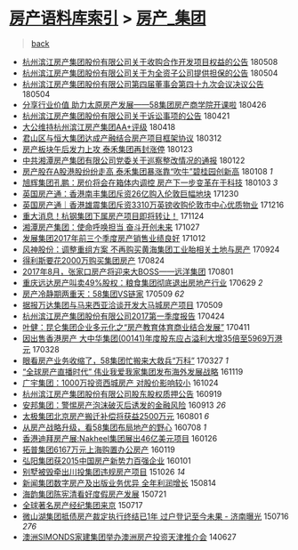 [房产语料库索引](../../README.md)  > [房产_集团](房产_集团.md)
====
> [back](../README.md)

- [杭州滨江房产集团股份有限公司关于收购合作开发项目权益的公告](http://jkwz.applinzi.com/ittc/7100571839569069073.html#%E6%9D%AD%E5%B7%9E%E6%BB%A8%E6%B1%9F%E6%88%BF%E4%BA%A7%E9%9B%86%E5%9B%A2%E8%82%A1%E4%BB%BD%E6%9C%89%E9%99%90%E5%85%AC%E5%8F%B8%E5%85%B3%E4%BA%8E%E6%94%B6%E8%B4%AD%E5%90%88%E4%BD%9C%E5%BC%80%E5%8F%91%E9%A1%B9%E7%9B%AE%E6%9D%83%E7%9B%8A%E7%9A%84%E5%85%AC%E5%91%8A) 180508  
- [杭州滨江房产集团股份有限公司关于为全资子公司提供担保的公告](http://jkwz.applinzi.com/ittc/7099120099162326032.html#%E6%9D%AD%E5%B7%9E%E6%BB%A8%E6%B1%9F%E6%88%BF%E4%BA%A7%E9%9B%86%E5%9B%A2%E8%82%A1%E4%BB%BD%E6%9C%89%E9%99%90%E5%85%AC%E5%8F%B8%E5%85%B3%E4%BA%8E%E4%B8%BA%E5%85%A8%E8%B5%84%E5%AD%90%E5%85%AC%E5%8F%B8%E6%8F%90%E4%BE%9B%E6%8B%85%E4%BF%9D%E7%9A%84%E5%85%AC%E5%91%8A) 180504  
- [杭州滨江房产集团股份有限公司第四届董事会第四十九次会议决议公告](http://jkwz.applinzi.com/ittc/7099120088915641355.html#%E6%9D%AD%E5%B7%9E%E6%BB%A8%E6%B1%9F%E6%88%BF%E4%BA%A7%E9%9B%86%E5%9B%A2%E8%82%A1%E4%BB%BD%E6%9C%89%E9%99%90%E5%85%AC%E5%8F%B8%E7%AC%AC%E5%9B%9B%E5%B1%8A%E8%91%A3%E4%BA%8B%E4%BC%9A%E7%AC%AC%E5%9B%9B%E5%8D%81%E4%B9%9D%E6%AC%A1%E4%BC%9A%E8%AE%AE%E5%86%B3%E8%AE%AE%E5%85%AC%E5%91%8A) 180504  
- [分享行业价值 助力太原房产发展——58集团房产商学院开课啦](http://jkwz.applinzi.com/ittc/7096406857818309639.html#%E5%88%86%E4%BA%AB%E8%A1%8C%E4%B8%9A%E4%BB%B7%E5%80%BC+%E5%8A%A9%E5%8A%9B%E5%A4%AA%E5%8E%9F%E6%88%BF%E4%BA%A7%E5%8F%91%E5%B1%95%E2%80%94%E2%80%9458%E9%9B%86%E5%9B%A2%E6%88%BF%E4%BA%A7%E5%95%86%E5%AD%A6%E9%99%A2%E5%BC%80%E8%AF%BE%E5%95%A6) 180426  
- [杭州滨江房产集团股份有限公司关于诉讼事项的公告](http://jkwz.applinzi.com/ittc/7094267410620351498.html#%E6%9D%AD%E5%B7%9E%E6%BB%A8%E6%B1%9F%E6%88%BF%E4%BA%A7%E9%9B%86%E5%9B%A2%E8%82%A1%E4%BB%BD%E6%9C%89%E9%99%90%E5%85%AC%E5%8F%B8%E5%85%B3%E4%BA%8E%E8%AF%89%E8%AE%BC%E4%BA%8B%E9%A1%B9%E7%9A%84%E5%85%AC%E5%91%8A) 180421  
- [大公维持杭州滨江房产集团AA+评级](http://jkwz.applinzi.com/ittc/7093239386584122385.html#%E5%A4%A7%E5%85%AC%E7%BB%B4%E6%8C%81%E6%9D%AD%E5%B7%9E%E6%BB%A8%E6%B1%9F%E6%88%BF%E4%BA%A7%E9%9B%86%E5%9B%A2AA%2B%E8%AF%84%E7%BA%A7) 180418  
- [君山区与恒大集团达成产融结合房产项目框架协议](http://jkwz.applinzi.com/ittc/7079539599049491473.html#%E5%90%9B%E5%B1%B1%E5%8C%BA%E4%B8%8E%E6%81%92%E5%A4%A7%E9%9B%86%E5%9B%A2%E8%BE%BE%E6%88%90%E4%BA%A7%E8%9E%8D%E7%BB%93%E5%90%88%E6%88%BF%E4%BA%A7%E9%A1%B9%E7%9B%AE%E6%A1%86%E6%9E%B6%E5%8D%8F%E8%AE%AE) 180312  
- [房产板块午后发力上攻 泰禾集团再封涨停](http://jkwz.applinzi.com/ittc/7061791642674005002.html#%E6%88%BF%E4%BA%A7%E6%9D%BF%E5%9D%97%E5%8D%88%E5%90%8E%E5%8F%91%E5%8A%9B%E4%B8%8A%E6%94%BB+%E6%B3%B0%E7%A6%BE%E9%9B%86%E5%9B%A2%E5%86%8D%E5%B0%81%E6%B6%A8%E5%81%9C) 180123  
- [中共湘潭房产集团有限公司党委关于巡察整改情况的通报](http://jkwz.applinzi.com/ittc/7061379558337414161.html#%E4%B8%AD%E5%85%B1%E6%B9%98%E6%BD%AD%E6%88%BF%E4%BA%A7%E9%9B%86%E5%9B%A2%E6%9C%89%E9%99%90%E5%85%AC%E5%8F%B8%E5%85%9A%E5%A7%94%E5%85%B3%E4%BA%8E%E5%B7%A1%E5%AF%9F%E6%95%B4%E6%94%B9%E6%83%85%E5%86%B5%E7%9A%84%E9%80%9A%E6%8A%A5) 180122  
- [房产股在A股港股纷纷走高 泰禾集团暴涨靠“吹牛”碧桂园创新高](http://jkwz.applinzi.com/ittc/7056236292394714122.html#%E6%88%BF%E4%BA%A7%E8%82%A1%E5%9C%A8A%E8%82%A1%E6%B8%AF%E8%82%A1%E7%BA%B7%E7%BA%B7%E8%B5%B0%E9%AB%98+%E6%B3%B0%E7%A6%BE%E9%9B%86%E5%9B%A2%E6%9A%B4%E6%B6%A8%E9%9D%A0%E2%80%9C%E5%90%B9%E7%89%9B%E2%80%9D%E7%A2%A7%E6%A1%82%E5%9B%AD%E5%88%9B%E6%96%B0%E9%AB%98) 180108 *1* 
- [旭辉集团孔鹏：房价将会在箱体内调控 房产下一步变革在于科技](http://jkwz.applinzi.com/ittc/7054323825527751697.html#%E6%97%AD%E8%BE%89%E9%9B%86%E5%9B%A2%E5%AD%94%E9%B9%8F%EF%BC%9A%E6%88%BF%E4%BB%B7%E5%B0%86%E4%BC%9A%E5%9C%A8%E7%AE%B1%E4%BD%93%E5%86%85%E8%B0%83%E6%8E%A7+%E6%88%BF%E4%BA%A7%E4%B8%8B%E4%B8%80%E6%AD%A5%E5%8F%98%E9%9D%A9%E5%9C%A8%E4%BA%8E%E7%A7%91%E6%8A%80) 180103 *3* 
- [英国房产通：香港南丰集团斥资26亿购入伦敦巨幅地块](http://jkwz.applinzi.com/ittc/7052914534279283729.html#%E8%8B%B1%E5%9B%BD%E6%88%BF%E4%BA%A7%E9%80%9A%EF%BC%9A%E9%A6%99%E6%B8%AF%E5%8D%97%E4%B8%B0%E9%9B%86%E5%9B%A2%E6%96%A5%E8%B5%8426%E4%BA%BF%E8%B4%AD%E5%85%A5%E4%BC%A6%E6%95%A6%E5%B7%A8%E5%B9%85%E5%9C%B0%E5%9D%97) 171230  
- [英国房产通｜香港雄震集团斥资3310万英镑收购伦敦市中心优质物业](http://jkwz.applinzi.com/ittc/7047774520469881872.html#%E8%8B%B1%E5%9B%BD%E6%88%BF%E4%BA%A7%E9%80%9A%EF%BD%9C%E9%A6%99%E6%B8%AF%E9%9B%84%E9%9C%87%E9%9B%86%E5%9B%A2%E6%96%A5%E8%B5%843310%E4%B8%87%E8%8B%B1%E9%95%91%E6%94%B6%E8%B4%AD%E4%BC%A6%E6%95%A6%E5%B8%82%E4%B8%AD%E5%BF%83%E4%BC%98%E8%B4%A8%E7%89%A9%E4%B8%9A) 171216  
- [重大消息！杭钢集团下属房产项目即将转让！](http://jkwz.applinzi.com/ittc/7039505282563048464.html#%E9%87%8D%E5%A4%A7%E6%B6%88%E6%81%AF%EF%BC%81%E6%9D%AD%E9%92%A2%E9%9B%86%E5%9B%A2%E4%B8%8B%E5%B1%9E%E6%88%BF%E4%BA%A7%E9%A1%B9%E7%9B%AE%E5%8D%B3%E5%B0%86%E8%BD%AC%E8%AE%A9%EF%BC%81) 171124  
- [湘潭房产集团：使命呼唤担当 奋斗开创未来](http://jkwz.applinzi.com/ittc/7029056192121406481.html#%E6%B9%98%E6%BD%AD%E6%88%BF%E4%BA%A7%E9%9B%86%E5%9B%A2%EF%BC%9A%E4%BD%BF%E5%91%BD%E5%91%BC%E5%94%A4%E6%8B%85%E5%BD%93+%E5%A5%8B%E6%96%97%E5%BC%80%E5%88%9B%E6%9C%AA%E6%9D%A5) 171027  
- [发展集团2017年前三个季度房产销售业绩良好](http://jkwz.applinzi.com/ittc/7023498773051999249.html#%E5%8F%91%E5%B1%95%E9%9B%86%E5%9B%A22017%E5%B9%B4%E5%89%8D%E4%B8%89%E4%B8%AA%E5%AD%A3%E5%BA%A6%E6%88%BF%E4%BA%A7%E9%94%80%E5%94%AE%E4%B8%9A%E7%BB%A9%E8%89%AF%E5%A5%BD) 171012  
- [风神股份：调整重组方案 不再购买黄海集团工业胎相关土地与房产](http://jkwz.applinzi.com/ittc/7016937539322250257.html#%E9%A3%8E%E7%A5%9E%E8%82%A1%E4%BB%BD%EF%BC%9A%E8%B0%83%E6%95%B4%E9%87%8D%E7%BB%84%E6%96%B9%E6%A1%88+%E4%B8%8D%E5%86%8D%E8%B4%AD%E4%B9%B0%E9%BB%84%E6%B5%B7%E9%9B%86%E5%9B%A2%E5%B7%A5%E4%B8%9A%E8%83%8E%E7%9B%B8%E5%85%B3%E5%9C%9F%E5%9C%B0%E4%B8%8E%E6%88%BF%E4%BA%A7) 170924  
- [得利斯要花2000万购买集团房产](http://jkwz.applinzi.com/ittc/7005185153444610833.html#%E5%BE%97%E5%88%A9%E6%96%AF%E8%A6%81%E8%8A%B12000%E4%B8%87%E8%B4%AD%E4%B9%B0%E9%9B%86%E5%9B%A2%E6%88%BF%E4%BA%A7) 170824  
- [2017年8月，张家口房产将迎来大BOSS——远洋集团](http://jkwz.applinzi.com/ittc/6996795328878347281.html#2017%E5%B9%B48%E6%9C%88%EF%BC%8C%E5%BC%A0%E5%AE%B6%E5%8F%A3%E6%88%BF%E4%BA%A7%E5%B0%86%E8%BF%8E%E6%9D%A5%E5%A4%A7BOSS%E2%80%94%E2%80%94%E8%BF%9C%E6%B4%8B%E9%9B%86%E5%9B%A2) 170801  
- [重庆远达房产叫卖49%股权：粮食集团彻底退出房地产行业](http://jkwz.applinzi.com/ittc/6984712436580877316.html#%E9%87%8D%E5%BA%86%E8%BF%9C%E8%BE%BE%E6%88%BF%E4%BA%A7%E5%8F%AB%E5%8D%9649%25%E8%82%A1%E6%9D%83%EF%BC%9A%E7%B2%AE%E9%A3%9F%E9%9B%86%E5%9B%A2%E5%BD%BB%E5%BA%95%E9%80%80%E5%87%BA%E6%88%BF%E5%9C%B0%E4%BA%A7%E8%A1%8C%E4%B8%9A) 170629 *2* 
- [房产冷静期两重天：58集团VS链家](http://jkwz.applinzi.com/ittc/6965784995963601925.html#%E6%88%BF%E4%BA%A7%E5%86%B7%E9%9D%99%E6%9C%9F%E4%B8%A4%E9%87%8D%E5%A4%A9%EF%BC%9A58%E9%9B%86%E5%9B%A2VS%E9%93%BE%E5%AE%B6) 170509 *62* 
- [据报万达集团与马来西亚洽谈开发大马城房产项目](http://jkwz.applinzi.com/ittc/6965628032168494085.html#%E6%8D%AE%E6%8A%A5%E4%B8%87%E8%BE%BE%E9%9B%86%E5%9B%A2%E4%B8%8E%E9%A9%AC%E6%9D%A5%E8%A5%BF%E4%BA%9A%E6%B4%BD%E8%B0%88%E5%BC%80%E5%8F%91%E5%A4%A7%E9%A9%AC%E5%9F%8E%E6%88%BF%E4%BA%A7%E9%A1%B9%E7%9B%AE) 170509  
- [杭州滨江房产集团股份有限公司2017第一季度报告](http://jkwz.applinzi.com/ittc/6959949621718680580.html#%E6%9D%AD%E5%B7%9E%E6%BB%A8%E6%B1%9F%E6%88%BF%E4%BA%A7%E9%9B%86%E5%9B%A2%E8%82%A1%E4%BB%BD%E6%9C%89%E9%99%90%E5%85%AC%E5%8F%B82017%E7%AC%AC%E4%B8%80%E5%AD%A3%E5%BA%A6%E6%8A%A5%E5%91%8A) 170424  
- [叶健：昆仑集团企业多元化之“房产教育体育商业结合发展”](http://jkwz.applinzi.com/ittc/6955326786975040517.html#%E5%8F%B6%E5%81%A5%EF%BC%9A%E6%98%86%E4%BB%91%E9%9B%86%E5%9B%A2%E4%BC%81%E4%B8%9A%E5%A4%9A%E5%85%83%E5%8C%96%E4%B9%8B%E2%80%9C%E6%88%BF%E4%BA%A7%E6%95%99%E8%82%B2%E4%BD%93%E8%82%B2%E5%95%86%E4%B8%9A%E7%BB%93%E5%90%88%E5%8F%91%E5%B1%95%E2%80%9D) 170411  
- [因出售香港房产 大中华集团(00141)年度股东应占溢利大增35倍至5969万港元](http://jkwz.applinzi.com/ittc/6950214647369171972.html#%E5%9B%A0%E5%87%BA%E5%94%AE%E9%A6%99%E6%B8%AF%E6%88%BF%E4%BA%A7+%E5%A4%A7%E4%B8%AD%E5%8D%8E%E9%9B%86%E5%9B%A2%2800141%29%E5%B9%B4%E5%BA%A6%E8%82%A1%E4%B8%9C%E5%BA%94%E5%8D%A0%E6%BA%A2%E5%88%A9%E5%A4%A7%E5%A2%9E35%E5%80%8D%E8%87%B35969%E4%B8%87%E6%B8%AF%E5%85%83) 170328  
- [眼看房产业务收缩了，58集团忙搬来大救兵“万科”](http://jkwz.applinzi.com/ittc/6949806593943274500.html#%E7%9C%BC%E7%9C%8B%E6%88%BF%E4%BA%A7%E4%B8%9A%E5%8A%A1%E6%94%B6%E7%BC%A9%E4%BA%86%EF%BC%8C58%E9%9B%86%E5%9B%A2%E5%BF%99%E6%90%AC%E6%9D%A5%E5%A4%A7%E6%95%91%E5%85%B5%E2%80%9C%E4%B8%87%E7%A7%91%E2%80%9D) 170327 *1* 
- [“全球房产直播时代” 伟业我爱我家集团发布海外发展战略](http://jkwz.applinzi.com/ittc/6902223402332324869.html#%E2%80%9C%E5%85%A8%E7%90%83%E6%88%BF%E4%BA%A7%E7%9B%B4%E6%92%AD%E6%97%B6%E4%BB%A3%E2%80%9D+%E4%BC%9F%E4%B8%9A%E6%88%91%E7%88%B1%E6%88%91%E5%AE%B6%E9%9B%86%E5%9B%A2%E5%8F%91%E5%B8%83%E6%B5%B7%E5%A4%96%E5%8F%91%E5%B1%95%E6%88%98%E7%95%A5) 161119  
- [广宇集团：1000万投资西城房产 对股价影响较小](http://jkwz.applinzi.com/ittc/6892623120141124612.html#%E5%B9%BF%E5%AE%87%E9%9B%86%E5%9B%A2%EF%BC%9A1000%E4%B8%87%E6%8A%95%E8%B5%84%E8%A5%BF%E5%9F%8E%E6%88%BF%E4%BA%A7+%E5%AF%B9%E8%82%A1%E4%BB%B7%E5%BD%B1%E5%93%8D%E8%BE%83%E5%B0%8F) 161024  
- [杭州滨江房产集团股份有限公司股东股权质押公告](http://jkwz.applinzi.com/ittc/6879437082904232964.html#%E6%9D%AD%E5%B7%9E%E6%BB%A8%E6%B1%9F%E6%88%BF%E4%BA%A7%E9%9B%86%E5%9B%A2%E8%82%A1%E4%BB%BD%E6%9C%89%E9%99%90%E5%85%AC%E5%8F%B8%E8%82%A1%E4%B8%9C%E8%82%A1%E6%9D%83%E8%B4%A8%E6%8A%BC%E5%85%AC%E5%91%8A) 160919  
- [安邦集团：警惕房产泡沫破灭后诱发的金融风险](http://jkwz.applinzi.com/ittc/6877388818579211268.html#%E5%AE%89%E9%82%A6%E9%9B%86%E5%9B%A2%EF%BC%9A%E8%AD%A6%E6%83%95%E6%88%BF%E4%BA%A7%E6%B3%A1%E6%B2%AB%E7%A0%B4%E7%81%AD%E5%90%8E%E8%AF%B1%E5%8F%91%E7%9A%84%E9%87%91%E8%9E%8D%E9%A3%8E%E9%99%A9) 160913 *26* 
- [太极集团北京房产搬迁补偿将获益2500万元](http://jkwz.applinzi.com/ittc/6861476928510493701.html#%E5%A4%AA%E6%9E%81%E9%9B%86%E5%9B%A2%E5%8C%97%E4%BA%AC%E6%88%BF%E4%BA%A7%E6%90%AC%E8%BF%81%E8%A1%A5%E5%81%BF%E5%B0%86%E8%8E%B7%E7%9B%8A2500%E4%B8%87%E5%85%83) 160801 *6* 
- [从房产战略升级，看58集团布局地产的野心](http://jkwz.applinzi.com/ittc/6852590426426704900.html#%E4%BB%8E%E6%88%BF%E4%BA%A7%E6%88%98%E7%95%A5%E5%8D%87%E7%BA%A7%EF%BC%8C%E7%9C%8B58%E9%9B%86%E5%9B%A2%E5%B8%83%E5%B1%80%E5%9C%B0%E4%BA%A7%E7%9A%84%E9%87%8E%E5%BF%83) 160708 *1* 
- [香港迪拜房产展:Nakheel集团展出46亿美元项目](http://jkwz.applinzi.com/ittc/6791613746518688773.html#%E9%A6%99%E6%B8%AF%E8%BF%AA%E6%8B%9C%E6%88%BF%E4%BA%A7%E5%B1%95%3ANakheel%E9%9B%86%E5%9B%A2%E5%B1%95%E5%87%BA46%E4%BA%BF%E7%BE%8E%E5%85%83%E9%A1%B9%E7%9B%AE) 160126  
- [拓普集团6167万元上海购置办公房产](http://jkwz.applinzi.com/ittc/6789140352527238148.html#%E6%8B%93%E6%99%AE%E9%9B%86%E5%9B%A26167%E4%B8%87%E5%85%83%E4%B8%8A%E6%B5%B7%E8%B4%AD%E7%BD%AE%E5%8A%9E%E5%85%AC%E6%88%BF%E4%BA%A7) 160119  
- [弘阳集团获2015中国房产新势力百强企业](http://jkwz.applinzi.com/ittc/6782308101768348676.html#%E5%BC%98%E9%98%B3%E9%9B%86%E5%9B%A2%E8%8E%B72015%E4%B8%AD%E5%9B%BD%E6%88%BF%E4%BA%A7%E6%96%B0%E5%8A%BF%E5%8A%9B%E7%99%BE%E5%BC%BA%E4%BC%81%E4%B8%9A) 160101  
- [别墅被毁牵出川投集团违规房产项目](http://jkwz.applinzi.com/ittc/6757454140979348485.html#%E5%88%AB%E5%A2%85%E8%A2%AB%E6%AF%81%E7%89%B5%E5%87%BA%E5%B7%9D%E6%8A%95%E9%9B%86%E5%9B%A2%E8%BF%9D%E8%A7%84%E6%88%BF%E4%BA%A7%E9%A1%B9%E7%9B%AE) 151026 *14* 
- [新闻集团数字房产及出版业务优异 全年利润增长](http://jkwz.applinzi.com/ittc/547650615708109702.html#%E6%96%B0%E9%97%BB%E9%9B%86%E5%9B%A2%E6%95%B0%E5%AD%97%E6%88%BF%E4%BA%A7%E5%8F%8A%E5%87%BA%E7%89%88%E4%B8%9A%E5%8A%A1%E4%BC%98%E5%BC%82+%E5%85%A8%E5%B9%B4%E5%88%A9%E6%B6%A6%E5%A2%9E%E9%95%BF) 150814  
- [海韵集团陈宪清看好度假房产发展](http://jkwz.applinzi.com/ittc/547650611431801627.html#%E6%B5%B7%E9%9F%B5%E9%9B%86%E5%9B%A2%E9%99%88%E5%AE%AA%E6%B8%85%E7%9C%8B%E5%A5%BD%E5%BA%A6%E5%81%87%E6%88%BF%E4%BA%A7%E5%8F%91%E5%B1%95) 150721  
- [全球著名房产经纪集团来京](http://jkwz.applinzi.com/ittc/547650615079599708.html#%E5%85%A8%E7%90%83%E8%91%97%E5%90%8D%E6%88%BF%E4%BA%A7%E7%BB%8F%E7%BA%AA%E9%9B%86%E5%9B%A2%E6%9D%A5%E4%BA%AC) 150717  
- [微山湖集团抵债房产裁定执行终结已1年 过户登记至今未果 - 济南曝光](http://jkwz.applinzi.com/ittc/547650614902088796.html#%E5%BE%AE%E5%B1%B1%E6%B9%96%E9%9B%86%E5%9B%A2%E6%8A%B5%E5%80%BA%E6%88%BF%E4%BA%A7%E8%A3%81%E5%AE%9A%E6%89%A7%E8%A1%8C%E7%BB%88%E7%BB%93%E5%B7%B21%E5%B9%B4+%E8%BF%87%E6%88%B7%E7%99%BB%E8%AE%B0%E8%87%B3%E4%BB%8A%E6%9C%AA%E6%9E%9C+-+%E6%B5%8E%E5%8D%97%E6%9B%9D%E5%85%89) 150716 *276* 
- [澳洲SIMONDS家建集团举办澳洲房产投资天津推介会](http://jkwz.applinzi.com/ittc/547650611367656461.html#%E6%BE%B3%E6%B4%B2SIMONDS%E5%AE%B6%E5%BB%BA%E9%9B%86%E5%9B%A2%E4%B8%BE%E5%8A%9E%E6%BE%B3%E6%B4%B2%E6%88%BF%E4%BA%A7%E6%8A%95%E8%B5%84%E5%A4%A9%E6%B4%A5%E6%8E%A8%E4%BB%8B%E4%BC%9A) 140627  
